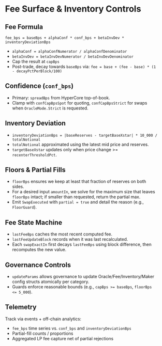# Fee Surface & Inventory Controls

## Fee Formula

`fee_bps = baseBps + alphaConf * conf_bps + betaInvDev * inventoryDeviationBps`

- `alphaConf = alphaConfNumerator / alphaConfDenominator`
- `betaInvDev = betaInvDevNumerator / betaInvDevDenominator`
- Cap the result at `capBps`
- Post-trade, decay towards `baseBps` via: `fee = base + (fee - base) * (1 - decayPctPerBlock/100)`

## Confidence (`conf_bps`)

- Primary: `spreadBps` from HyperCore top-of-book.
- Clamp with `confCapBpsSpot` for quoting, `confCapBpsStrict` for swaps when `OracleMode.Strict` is requested.

## Inventory Deviation

- `inventoryDeviationBps = |baseReserves - targetBaseXstar| * 10_000 / totalNotional`
- `totalNotional` approximated using the latest mid price and reserves.
- `targetBaseXstar` updates only when price change >= `recenterThresholdPct`.

## Floors & Partial Fills

- `floorBps` ensures we keep at least that fraction of reserves on both sides.
- For a desired input `amountIn`, we solve for the maximum size that leaves `floorBps` intact; if smaller than requested, return the partial max.
- Emit `SwapExecuted` with `partial = true` and detail the reason (e.g., `FloorGuard`).

## Fee State Machine

- `lastFeeBps` caches the most recent computed fee.
- `lastFeeUpdateBlock` records when it was last recalculated.
- Each `swapExactIn` first decays `lastFeeBps` using block difference, then recomputes the new value.

## Governance Controls

- `updateParams` allows governance to update Oracle/Fee/Inventory/Maker config structs atomically per category.
- Guards enforce reasonable bounds (e.g., `capBps >= baseBps`, `floorBps <= 5_000`).

## Telemetry

Track via events + off-chain analytics:

- `fee_bps` time series vs. `conf_bps` and `inventoryDeviationBps`
- Partial-fill counts / proportions
- Aggregated LP fee capture net of partial rejections
